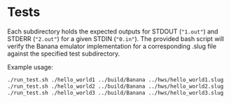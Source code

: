 
# Tests

Each subdirectory holds the expected outputs for STDOUT (`"1.out"`) and STDERR (`"2.out"`) for a given STDIN (`"0.in"`). The provided bash script will verify the Banana emulator implementation for a corresponding .slug file against the specified test subdirectory.

Example usage:

```bash
./run_test.sh ./hello_world1 ../build/Banana ../hws/hello_world1.slug
./run_test.sh ./hello_world2 ../build/Banana ../hws/hello_world2.slug
./run_test.sh ./hello_world3 ../build/Banana ../hws/hello_world3.slug
```
